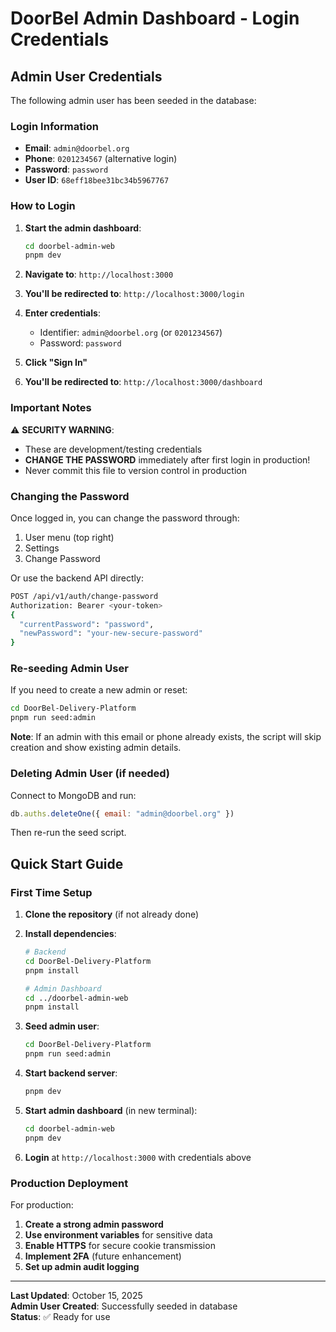 # DoorBel Admin Dashboard - Login Credentials

## Admin User Credentials

The following admin user has been seeded in the database:

### Login Information
- **Email**: `admin@doorbel.org`
- **Phone**: `0201234567` (alternative login)
- **Password**: `password`
- **User ID**: `68eff18bee31bc34b5967767`

### How to Login

1. **Start the admin dashboard**:
   ```bash
   cd doorbel-admin-web
   pnpm dev
   ```

2. **Navigate to**: `http://localhost:3000`

3. **You'll be redirected to**: `http://localhost:3000/login`

4. **Enter credentials**:
   - Identifier: `admin@doorbel.org` (or `0201234567`)
   - Password: `password`

5. **Click "Sign In"**

6. **You'll be redirected to**: `http://localhost:3000/dashboard`

### Important Notes

⚠️ **SECURITY WARNING**: 
- These are development/testing credentials
- **CHANGE THE PASSWORD** immediately after first login in production!
- Never commit this file to version control in production

### Changing the Password

Once logged in, you can change the password through:
1. User menu (top right)
2. Settings
3. Change Password

Or use the backend API directly:
```bash
POST /api/v1/auth/change-password
Authorization: Bearer <your-token>
{
  "currentPassword": "password",
  "newPassword": "your-new-secure-password"
}
```

### Re-seeding Admin User

If you need to create a new admin or reset:

```bash
cd DoorBel-Delivery-Platform
pnpm run seed:admin
```

**Note**: If an admin with this email or phone already exists, the script will skip creation and show existing admin details.

### Deleting Admin User (if needed)

Connect to MongoDB and run:
```javascript
db.auths.deleteOne({ email: "admin@doorbel.org" })
```

Then re-run the seed script.

## Quick Start Guide

### First Time Setup

1. **Clone the repository** (if not already done)

2. **Install dependencies**:
   ```bash
   # Backend
   cd DoorBel-Delivery-Platform
   pnpm install
   
   # Admin Dashboard
   cd ../doorbel-admin-web
   pnpm install
   ```

3. **Seed admin user**:
   ```bash
   cd DoorBel-Delivery-Platform
   pnpm run seed:admin
   ```

4. **Start backend server**:
   ```bash
   pnpm dev
   ```

5. **Start admin dashboard** (in new terminal):
   ```bash
   cd doorbel-admin-web
   pnpm dev
   ```

6. **Login** at `http://localhost:3000` with credentials above

### Production Deployment

For production:

1. **Create a strong admin password**
2. **Use environment variables** for sensitive data
3. **Enable HTTPS** for secure cookie transmission
4. **Implement 2FA** (future enhancement)
5. **Set up admin audit logging**

---

**Last Updated**: October 15, 2025  
**Admin User Created**: Successfully seeded in database  
**Status**: ✅ Ready for use

